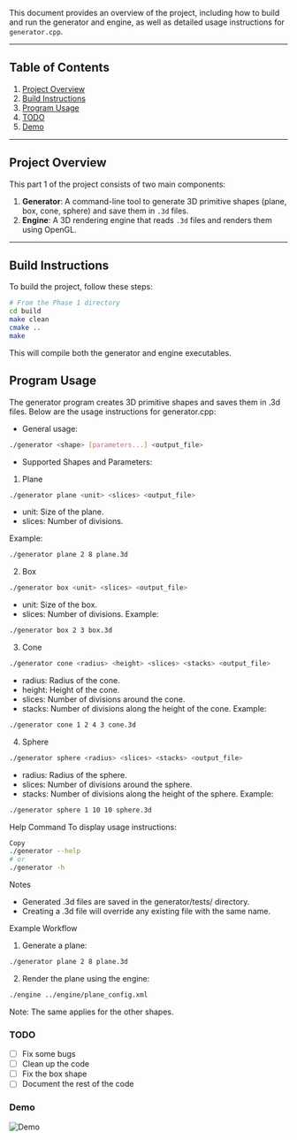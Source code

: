 This document provides an overview of the project, including how to build and run the generator and engine, as well as detailed usage instructions for `generator.cpp`.

---

## Table of Contents
1. [Project Overview](#project-overview)
2. [Build Instructions](#build-instructions)
3. [Program Usage](#program-usage) 
4. [TODO](#todo)
5. [Demo](#demo)

---

## Project Overview

This part 1 of the project consists of two main components:
1. **Generator**: A command-line tool to generate 3D primitive shapes (plane, box, cone, sphere) and save them in `.3d` files.
2. **Engine**: A 3D rendering engine that reads `.3d` files and renders them using OpenGL.

---

## Build Instructions

To build the project, follow these steps:

```bash
# From the Phase 1 directory
cd build
make clean
cmake ..
make
```
This will compile both the generator and engine executables.

## Program Usage
The generator program creates 3D primitive shapes and saves them in .3d files. Below are the usage instructions for generator.cpp:

- General usage:
```bash
./generator <shape> [parameters...] <output_file>
```

- Supported Shapes and Parameters:
1. Plane
```bash 
./generator plane <unit> <slices> <output_file>
```

- unit: Size of the plane.
- slices: Number of divisions.

Example: 
```bash
./generator plane 2 8 plane.3d
```

2. Box
```bash
./generator box <unit> <slices> <output_file>
```
- unit: Size of the box.
- slices: Number of divisions.
Example:
```bash
./generator box 2 3 box.3d
```

3. Cone
```bash
./generator cone <radius> <height> <slices> <stacks> <output_file>

```

- radius: Radius of the cone.
- height: Height of the cone.
- slices: Number of divisions around the cone.
- stacks: Number of divisions along the height of the cone.
Example:
```bash
./generator cone 1 2 4 3 cone.3d
```

4. Sphere
```bash
./generator sphere <radius> <slices> <stacks> <output_file>
```

- radius: Radius of the sphere.
- slices: Number of divisions around the sphere.
- stacks: Number of divisions along the height of the sphere.
Example:
```bash
./generator sphere 1 10 10 sphere.3d
```

Help Command
To display usage instructions:

```bash
Copy
./generator --help
# or
./generator -h
```

Notes
- Generated .3d files are saved in the generator/tests/ directory.
- Creating a .3d file will override any existing file with the same name.

Example Workflow 
1. Generate a plane:
```bash
./generator plane 2 8 plane.3d
```

2. Render the plane using the engine:
```bash
./engine ../engine/plane_config.xml
```
Note: The same applies for the other shapes.

### TODO 
- [ ] Fix some bugs
- [ ] Clean up the code
- [ ] Fix the box shape
- [ ] Document the rest of the code 

### Demo
![Demo](https://github.com/diogocsilva12/CG-Project/raw/main/Phase%201/usage_example.gif)




